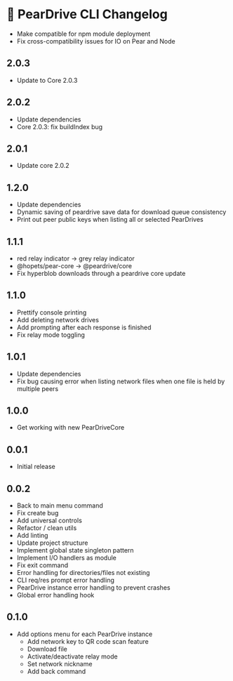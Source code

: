 # 🚧 PearDrive CLI Changelog

- Make compatible for npm module deployment
- Fix cross-compatibility issues for IO on Pear and Node

## 2.0.3

- Update to Core 2.0.3

## 2.0.2

- Update dependencies
- Core 2.0.3: fix buildIndex bug

## 2.0.1

- Update core 2.0.2

## 1.2.0

- Update dependencies
- Dynamic saving of peardrive save data for download queue consistency
- Print out peer public keys when listing all or selected PearDrives

## 1.1.1

- red relay indicator -> grey relay indicator
- @hopets/pear-core -> @peardrive/core
- Fix hyperblob downloads through a peardrive core update

## 1.1.0

- Prettify console printing
- Add deleting network drives
- Add prompting after each response is finished
- Fix relay mode toggling

## 1.0.1

- Update dependencies
- Fix bug causing error when listing network files when one file is held by multiple peers

## 1.0.0

- Get working with new PearDriveCore

## 0.0.1

- Initial release

## 0.0.2

- Back to main menu command
- Fix create bug
- Add universal controls
- Refactor / clean utils
- Add linting
- Update project structure
- Implement global state singleton pattern
- Implement I/O handlers as module
- Fix exit command
- Error handling for directories/files not existing
- CLI req/res prompt error handling
- PearDrive instance error handling to prevent crashes
- Global error handling hook

## 0.1.0

- Add options menu for each PearDrive instance
  - Add network key to QR code scan feature
  - Download file
  - Activate/deactivate relay mode
  - Set network nickname
  - Add back command
